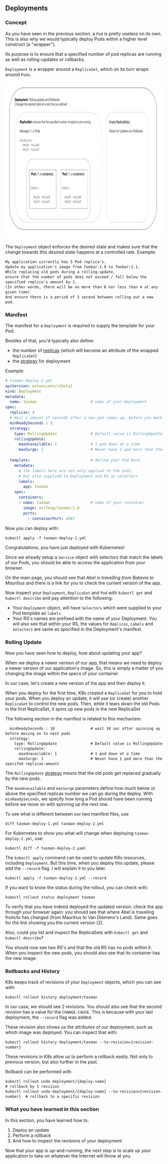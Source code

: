 ## Deployments

### Concept ###

As you have seen in the previous section, a `Pod` is pretty useless on its own. This is also why we would typically deploy Pods within a higher level construct (a "wrapper").

Its purpose is to ensure that a specified number of pod replicas are running as well as rolling-updates or rollbacks.

`Deployment` is a wrapper around a `ReplicaSet`, which on its turn wraps around `Pods`.

<img src="images/k8s-deployment.png" width="900" height="500"/>

The `Deployment` object enforces the desired state and makes sure that the change towards this desired state happens at a controlled rate.
Example:

```
My application currently has 5 Pod replica's.
Update my application's image from foobar:1.0 to foobar:1.1.
While replacing old pods during a rolling-update,
ensure that the number of pods does not exceed / fall below the specified replica's amount by 1.
(In other words, there will be no more than 6 nor less than 4 at any given time)
And ensure there is a period of 3 second between rolling out a new pod.
```

### Manifest ###

The manifest for a `Deployment` is required to supply the template for your Pod.

Besides of that, you'd typically also define:
- the number of [replicas](https://kubernetes.io/docs/concepts/workloads/controllers/deployment/#replicas) (which will become an attribute of the wrapped `ReplicaSet`)
- the [strategy](https://kubernetes.io/docs/concepts/workloads/controllers/deployment/#strategy) for deployment

Example:

```yml
# tasman-deploy-1.yml
apiVersion: extensions/v1beta1
kind: Deployment
metadata:
  name: tasman                        # name of your Deployment
spec:
  replicas: 4
  # Wait x amount of seconds after a new pod comes up, before you mark a pod as ready and move on
  minReadySeconds : 3
  strategy:
    type: RollingUpdate               # Default value is RollingUpdate
    rollingUpdate:
      maxUnavailable: 1               # 1 pod down at a time
      maxSurge: 1                     # Never have 1 pod more than the specifed replicas-amount

  template:                           # define your Pod here
    metadata:
      # the labels here are not only applied to the pods,
      # but also supplied to Deployment and RS as selectors
      labels:
        app: tasman
    spec:
      containers:
      - name: tasman                  # name of your container
        image: actfong/tasman:1.0
        ports:
          - containerPort: 4567

```

Now you can deploy with:
```
kubectl apply -f tasman-deploy-1.yml
```
Congratulations, you have just deployed with Kubernetes!

Since we already setup a `Service` object with selectors that match the labels of our Pods, you should be able to access the application from your browser.

On the main page, you should see that *Abel is travelling from Batavia to Mauritius* and there is a link for you to check the current version of the app.

Now inspect your `Deployment`, `ReplicaSet` and `Pod` with `kubectl get` and `kubectl describe` and pay attention to the following:

- Your `Deployment` object, will have `Selectors` which were supplied to your Pod template as `labels`
- Your RS's names are prefixed with the name of your Deployment. You will also see that within your RS, the values for `Replicas`, `Labels` and `Selectors` are same as specified in the Deployment's manifest.


### Rolling Update ###

Now you have seen how to deploy, how about updating your app?

When we deploy a newer version of our app, that means we need to deploy a newer version of our application's image.
So, this is simply a matter of you changing the image within the specs of your container.

In our case, let's create a new version of the app and then deploy it.

When you deploy for the first time, K8s created a `ReplicaSet` for you to hold your pods.
When you deploy an update, it will use (or create) another `ReplicaSet` to control the new pods. Then, while it tears down the old Pods in the first ReplicaSet, it spins up new pods in the new ReplicaSet

The following section in the manifest is related to this mechanism:

```
  minReadySeconds : 10                # wait 10 sec after spinning up before moving on to next pods
  strategy:
    type: RollingUpdate               # Default value is RollingUpdate
    rollingUpdate:
      maxUnavailable: 1               # 1 pod down at a time
      maxSurge: 1                     # Never have 1 pod more than the specifed replicas-amount
```

The `RollingUpdate` [strategy](https://kubernetes.io/docs/concepts/workloads/controllers/deployment/#strategy) means that the old pods get replaced gradually by the new pods.

The `maxUnavailable` and `maxSurge` parameters define how much below or above the specified replicas number we can go during the deploy. With `minReadySeconds`, we specify how long a Pod should have been running before we move on with spinning up the next one.

To see what is different between our two manifest files, use 
```
diff tasman-deploy-1.yml tasman-deploy-2.yml
```

For Kubernetes to show you what will change when deploying `tasman-deploy-2.yml`, use:
```
kubectl diff -f tasman-deploy-2.yaml
```


The `kubectl apply` command can be used to update K8s resources, including `Deployment`. But this time, when you deploy this update, please add the `--record` flag. I will explain it to you later.

```
kubectl apply -f tasman-deploy-2.yml --record
```

If you want to know the status during the rollout, you can check with:
```
kubectl rollout status deployment tasman
```

To verify that you have indeed deployed the updated version: check the app through your browser again: you should see that where Abel is traveling from/to has changed (from Mauritius to Van Diemens's Land). Same goes for the link showing you the current version (2).

Also, could you list and inspect the ReplicaSets with `kubectl get` and `kubectl describe`?

You should now see two RS's and that the old RS has no pods within it. When you inspect the new pods, you should also see that its container has the new image.


### Rollbacks and History ###

K8s keeps track of revisions of your `Deployment` objects, which you can see with:
```
kubectl rollout history deployment/tasman
```

In our case, we should see 2 revisions. You should also see that the second revision has a value for the `CHANGE-CAUSE`. This is because with your last deployment, the `--record` flag was added.

These revision also shows us the attributes of our deployment, such as which image was deployed. You can inspect that with:

```
kubectl rollout history deployment/tasman --to-revision={revision-number}
```

These revisions in K8s allow us to perform a rollback easily. Not only to previous version, but also further in the past.

Rollback can be performed with

```
kubectl rollout undo deployment/{deploy-name}                               # rollback by 1 revision
kubectl rollout undo deployment/{deploy-name} --to-revision={revision-number}  # rollback to a specific revision
```

### What you have learned in this section ###

In this section, you have learned how to:
1. Deploy an update
2. Perform a rollback
3. And how to inspect the revisions of your deployment

Now that your app is up-and-running, the next step is to scale up your application to take on whatever the Internet will throw at you.
